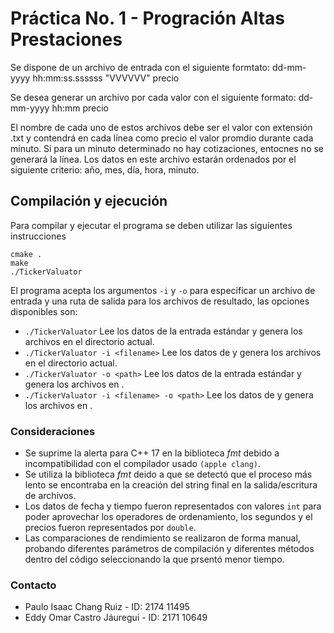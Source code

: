 # Práctica No. 1 - Progración Altas Prestaciones #

Se dispone de un archivo de entrada con el siguiente formtato:
dd-mm-yyyy hh:mm:ss.ssssss "VVVVVV" precio

Se desea generar un archivo por cada valor con el siguiente formato:
dd-mm-yyyy hh:mm precio

El nombre de cada uno de estos archivos debe ser el valor con extensión .txt y contendrá en cada línea como precio el valor promdio durante cada minuto. Si para un minuto determinado no hay cotizaciones, entocnes no se generará la línea. Los datos en este archivo estarán ordenados por el siguiente criterio: año, mes, día, hora, minuto.

## Compilación y ejecución

Para compilar y ejecutar el programa se deben utilizar las siguientes instrucciones

```
cmake .
make
./TickerValuator
```

El programa acepta los argumentos `-i` y `-o` para especificar un archivo de entrada y una ruta de salida para los archivos de resultado, las opciones disponibles son:

* `./TickerValuator` Lee los datos de la entrada estándar y genera los archivos en el directorio actual.
* `./TickerValuator -i <filename>` Lee los datos de *<filename>* y genera los archivos en el directorio actual.
* `./TickerValuator -o <path>` Lee los datos de la entrada estándar y genera los archivos en *<path>*.
* `./TickerValuator -i <filename> -o <path>` Lee los datos de *<filename>* y genera los archivos en *<path>*.


### Consideraciones ###

* Se suprime la alerta para C++ 17 en la biblioteca *fmt* debido a incompatibilidad con el compilador usado `(apple clang)`.
* Se utiliza la biblioteca *fmt* deido a que se detectó que el proceso más lento se encontraba en la creación del string final en la salida/escritura de archivos.
* Los datos de fecha y tiempo fueron representados con valores `int` para poder aprovechar los operadores de ordenamiento, los segundos y el precios fueron representados por `double`.
* Las comparaciones de rendimiento se realizaron de forma manual, probando diferentes parámetros de compilación y diferentes métodos dentro del código seleccionando la que prsentó menor tiempo.

### Contacto ###

* Paulo Isaac Chang Ruiz - ID: 2174 11495
* Eddy Omar Castro Jáuregui - ID: 2171 10649
